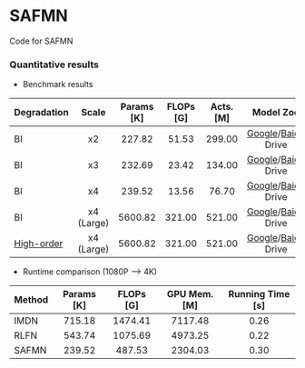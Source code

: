 # SAFMN
Code for SAFMN

### Quantitative results 
  - Benchmark results 

| Degradation | Scale | Params [K] | FLOPs [G] | Acts. [M] | Model Zoo| Visual Results| 
| :----- | :-----: | :-----: | :-----: |:-----: |:-----: |:-----: |
| BI | x2 | 227.82 | 51.53 | 299.00| [Google]()/[Baidu]() Drive | [Google]()/[Baidu]() Drive |
| BI | x3 | 232.69 | 23.42 | 134.00| [Google]()/[Baidu]() Drive |  |
| BI | x4 | 239.52 | 13.56 | 76.70 | [Google]()/[Baidu]() Drive |  |
| BI | x4 (Large) | 5600.82 | 321.00 | 521.00 | [Google]()/[Baidu]() Drive |  |
| [High-order](https://github.com/xinntao/Real-ESRGAN) | x4 (Large)| 5600.82 | 321.00 | 521.00 | [Google]()/[Baidu]() Drive |  |

- Runtime comparison (1080P --> 4K)

| Method | Params [K] | FLOPs [G] | GPU Mem. [M] | Running Time [s]|
| :----- | :-----: | :-----: | :-----: |:-----: |
| IMDN | 715.18 | 1474.41| 7117.48 | 0.26 |
| RLFN | 543.74 | 1075.69| 4973.25 | 0.22 |
| SAFMN| 239.52 | 487.53 | 2304.03 | 0.30 |

